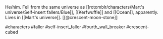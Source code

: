 He/him. Fell from the same universe as [[rotomblr/characters/Mart's universe/Self-insert fallers/Blue]], [[Kerfwuffle]] and [[Ocean]], apparently. Lives in [[Mart's universe]]. [[@crescent-moon-stone]]

#characters #faller #self-insert_faller #fourth_wall_breaker #crescent-cubed 
